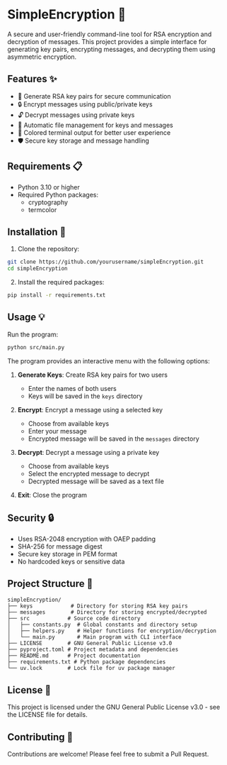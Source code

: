 # SimpleEncryption 🔐

A secure and user-friendly command-line tool for RSA encryption and decryption of messages. This project provides a simple interface for generating key pairs, encrypting messages, and decrypting them using asymmetric encryption.

## Features ✨

- 🔑 Generate RSA key pairs for secure communication
- 🔒 Encrypt messages using public/private keys
- 🔓 Decrypt messages using private keys
- 📁 Automatic file management for keys and messages
- 🎨 Colored terminal output for better user experience
- 🛡️ Secure key storage and message handling

## Requirements 📋

- Python 3.10 or higher
- Required Python packages:
  - cryptography
  - termcolor

## Installation 🚀

1. Clone the repository:
```bash
git clone https://github.com/yourusername/simpleEncryption.git
cd simpleEncryption
```

2. Install the required packages:
```bash
pip install -r requirements.txt
```

## Usage 💡

Run the program:
```bash
python src/main.py
```

The program provides an interactive menu with the following options:

1. **Generate Keys**: Create RSA key pairs for two users
   - Enter the names of both users
   - Keys will be saved in the `keys` directory

2. **Encrypt**: Encrypt a message using a selected key
   - Choose from available keys
   - Enter your message
   - Encrypted message will be saved in the `messages` directory

3. **Decrypt**: Decrypt a message using a private key
   - Choose from available keys
   - Select the encrypted message to decrypt
   - Decrypted message will be saved as a text file

4. **Exit**: Close the program

## Security 🔒

- Uses RSA-2048 encryption with OAEP padding
- SHA-256 for message digest
- Secure key storage in PEM format
- No hardcoded keys or sensitive data

## Project Structure 📁

```
simpleEncryption/
├── keys            # Directory for storing RSA key pairs
├── messages        # Directory for storing encrypted/decrypted
├── src            # Source code directory
│   ├── constants.py  # Global constants and directory setup
│   ├── helpers.py    # Helper functions for encryption/decryption
│   └── main.py       # Main program with CLI interface
├── LICENSE        # GNU General Public License v3.0
├── pyproject.toml # Project metadata and dependencies
├── README.md      # Project documentation
├── requirements.txt # Python package dependencies
└── uv.lock        # Lock file for uv package manager
```

## License 📄

This project is licensed under the GNU General Public License v3.0 - see the LICENSE file for details.

## Contributing 🤝

Contributions are welcome! Please feel free to submit a Pull Request.